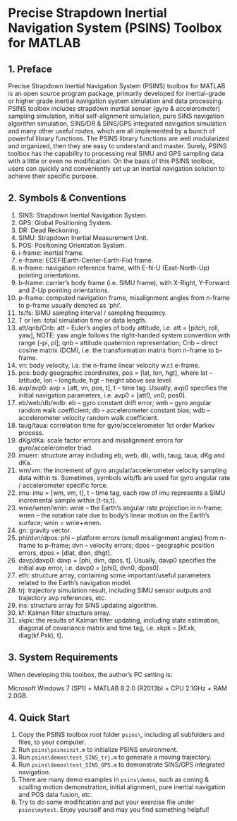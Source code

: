 # Precise Strapdown Inertial Navigation System (PSINS) Toolbox for MATLAB

## 1. Preface

Precise Strapdown Inertial Navigation System (PSINS) toolbox for MATLAB is an open source program package, primarily developed for inertial-grade or higher grade inertial navigation system simulation and data processing. PSINS toolbox includes strapdown inertial sensor (gyro & accelerometer) sampling simulation, initial self-alignment simulation, pure SINS navigation algorithm simulation, SINS/DR & SINS/GPS integrated navigation simulation and many other useful routes, which are all implemented by a bunch of powerful library functions. The PSINS library functions are well modularized and organized, then they are easy to understand and master. Surely, PSINS toolbox has the capability to processing real SIMU and GPS sampling data with a little or even no modification. On the basis of this PSINS toolbox, users can quickly and conveniently set up an inertial navigation solution to achieve their specific purpose.

## 2. Symbols & Conventions

1) SINS: Strapdown Inertial Navigation System.
2) GPS: Global Positioning System.
3) DR: Dead Reckoning.
4) SIMU: Strapdown Inertial Measurement Unit.
5) POS: Positioning Orientation System.
6) i-frame: inertial frame.
7) e-frame: ECEF(Earth-Center-Earth-Fix) frame.
8) n-frame: navigation reference frame, with E-N-U (East-North-Up) pointing orientations.
9) b-frame: carrier’s body frame (i.e. SIMU frame), with X-Right, Y-Forward and Z-Up pointing orientations.
10) p-frame: computed navigation frame, misalignment angles from n-frame to p-frame usually denoted as ‘phi’.
11) ts/fs: SIMU sampling interval / sampling frequency.
12) T or len: total simulation time or data length.
13) att/qnb/Cnb: att – Euler’s angles of body attitude, i.e. att = [pitch, roll, yaw], NOTE: yaw angle follows the right-handed system convention with range (-pi, pi]; qnb – attitude quaternion representation; Cnb – direct cosine matrix (DCM), i.e. the transformation matrix from n-frame to b-frame.
14) vn: body velocity, i.e. the n-frame linear velocity w.r.t e-frame.
15) pos: body geographic coordinates, pos = [lat, lon, hgt], where lat – latitude, lon – longitude, hgt – height above sea level.
16) avp/avp0: avp = [att, vn, pos, t], t – time tag. Usually, avp0 specifies the initial navigation parameters, i.e. avp0 = [att0, vn0, pos0].
17) eb/web/db/wdb: eb – gyro constant drift error; web – gyro angular random walk coefficient; db – accelerometer constant bias; wdb – accelerometer velocity random walk coefficient.
18) taug/taua: correlation time for gyro/accelerometer 1st order Markov process.
19) dKg/dKa: scale factor errors and misalignment errors for gyro/accelerometer triad.
20) imuerr: structure array including eb, web, db, wdb, taug, taua, dKg and dKa.
21) wm/vm: the increment of gyro angular/accelerometer velocity sampling data within ts. Sometimes, symbols wib/fb are used for gyro angular rate / accelerometer specific force.
22) imu: imu = [wm, vm, t], t – time tag, each row of imu represents a SIMU incremental sample within [t-ts,t].
23) wnie/wnen/wnin: wnie – the Earth’s angular rate projection in n-frame; wnen – the rotation rate due to body’s linear motion on the Earth’s surface; wnin = wnie+wnen.
24) gn: gravity vector.
25) phi/dvn/dpos: phi – platform errors (small misalignment angles) from n-frame to p-frame; dvn – velocity errors; dpos – geographic position errors, dpos = [dlat, dlon, dhgt].
26) davp/davp0: davp = [phi, dvn, dpos, t]. Usually, davp0 specifies the initial avp error, i.e. davp0 = [phi0, dvn0, dpos0].
27) eth: structure array, containing some important/useful parameters related to the Earth’s navigation model.
28) trj: trajectory simulation result, including SIMU sensor outputs and trajectory avp references, etc.
29) ins: structure array for SINS updating algorithm.
30) kf: Kalman filter structure array.
31) xkpk: the results of Kalman filter updating, including state estimation, diagonal of covariance matrix and time tag, i.e. xkpk = [kf.xk, diag(kf.Pxk), t].

## 3. System Requirements

When developing this toolbox, the author’s PC setting is: 

Microsoft Windows 7 (SP1) + MATLAB 8.2.0 (R2013b) + CPU 2.1GHz + RAM 2.0GB.

## 4. Quick Start

1. Copy the PSINS toolbox root folder `psins\`, including all subfolders and files, to your computer.
2. Run `psins\psinsinit.m` to initialize PSINS environment.
3. Run `psins\demos\test_SINS_trj.m` to generate a moving trajectory.
4. Run `psins\demos\test_SINS_GPS.m` to demonstrate SINS/GPS integrated navigation.
5. There are many demo examples in `psins\demos`, such as coning & sculling motion demonstration, initial alignment, pure inertial navigation and POS data fusion, etc.
6. Try to do some modification and put your exercise file under `psins\mytest`. Enjoy yourself and may you find something helpful!

